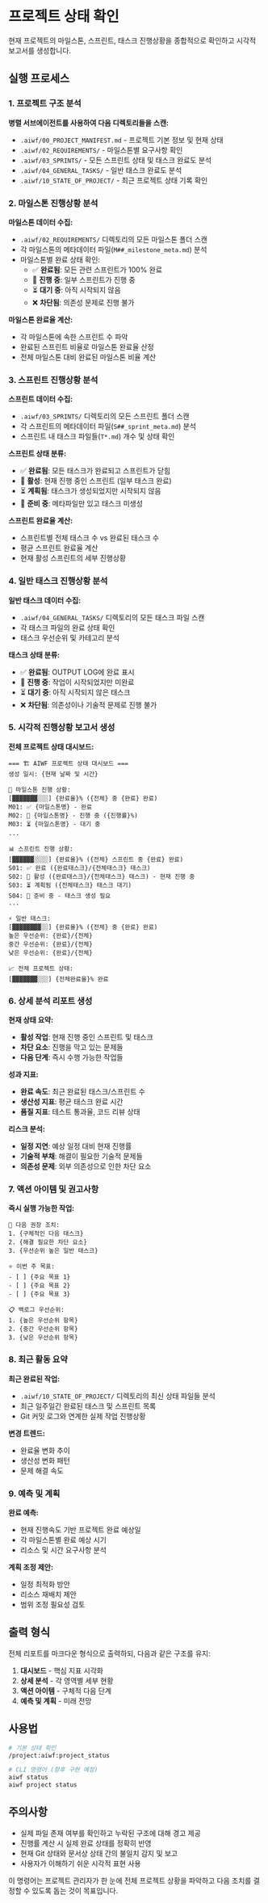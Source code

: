 # 프로젝트 상태 확인

현재 프로젝트의 마일스톤, 스프린트, 태스크 진행상황을 종합적으로 확인하고 시각적 보고서를 생성합니다.

## 실행 프로세스

### 1. 프로젝트 구조 분석

**병렬 서브에이전트를 사용하여 다음 디렉토리들을 스캔:**

- `.aiwf/00_PROJECT_MANIFEST.md` - 프로젝트 기본 정보 및 현재 상태
- `.aiwf/02_REQUIREMENTS/` - 마일스톤별 요구사항 확인
- `.aiwf/03_SPRINTS/` - 모든 스프린트 상태 및 태스크 완료도 분석
- `.aiwf/04_GENERAL_TASKS/` - 일반 태스크 완료도 분석
- `.aiwf/10_STATE_OF_PROJECT/` - 최근 프로젝트 상태 기록 확인

### 2. 마일스톤 진행상황 분석

**마일스톤 데이터 수집:**
- `.aiwf/02_REQUIREMENTS/` 디렉토리의 모든 마일스톤 폴더 스캔
- 각 마일스톤의 메타데이터 파일(`M##_milestone_meta.md`) 분석
- 마일스톤별 완료 상태 확인:
  - ✅ **완료됨**: 모든 관련 스프린트가 100% 완료
  - 🔄 **진행 중**: 일부 스프린트가 진행 중
  - ⏳ **대기 중**: 아직 시작되지 않음
  - ❌ **차단됨**: 의존성 문제로 진행 불가

**마일스톤 완료율 계산:**
- 각 마일스톤에 속한 스프린트 수 파악
- 완료된 스프린트 비율로 마일스톤 완료율 산정
- 전체 마일스톤 대비 완료된 마일스톤 비율 계산

### 3. 스프린트 진행상황 분석

**스프린트 데이터 수집:**
- `.aiwf/03_SPRINTS/` 디렉토리의 모든 스프린트 폴더 스캔
- 각 스프린트의 메타데이터 파일(`S##_sprint_meta.md`) 분석
- 스프린트 내 태스크 파일들(`T*.md`) 개수 및 상태 확인

**스프린트 상태 분류:**
- ✅ **완료됨**: 모든 태스크가 완료되고 스프린트가 닫힘
- 🔄 **활성**: 현재 진행 중인 스프린트 (일부 태스크 완료)
- ⏳ **계획됨**: 태스크가 생성되었지만 시작되지 않음
- 📝 **준비 중**: 메타파일만 있고 태스크 미생성

**스프린트 완료율 계산:**
- 스프린트별 전체 태스크 수 vs 완료된 태스크 수
- 평균 스프린트 완료율 계산
- 현재 활성 스프린트의 세부 진행상황

### 4. 일반 태스크 진행상황 분석

**일반 태스크 데이터 수집:**
- `.aiwf/04_GENERAL_TASKS/` 디렉토리의 모든 태스크 파일 스캔
- 각 태스크 파일의 완료 상태 확인
- 태스크 우선순위 및 카테고리 분석

**태스크 상태 분류:**
- ✅ **완료됨**: OUTPUT LOG에 완료 표시
- 🔄 **진행 중**: 작업이 시작되었지만 미완료
- ⏳ **대기 중**: 아직 시작되지 않은 태스크
- ❌ **차단됨**: 의존성이나 기술적 문제로 진행 불가

### 5. 시각적 진행상황 보고서 생성

**전체 프로젝트 상태 대시보드:**

```
=== 🏗️ AIWF 프로젝트 상태 대시보드 ===
생성 일시: {현재 날짜 및 시간}

🎯 마일스톤 진행 상황:
[▓▓▓▓▓▓▓░░░] {완료율}% ({전체} 중 {완료} 완료)
M01: ✅ {마일스톤명} - 완료
M02: 🔄 {마일스톤명} - 진행 중 ({진행률}%)
M03: ⏳ {마일스톤명} - 대기 중
...

📊 스프린트 진행 상황:
[▓▓▓▓▓▓░░░░] {완료율}% ({전체} 스프린트 중 {완료} 완료)
S01: ✅ 완료 ({완료태스크}/{전체태스크} 태스크)
S02: 🔄 활성 ({완료태스크}/{전체태스크} 태스크) - 현재 진행 중
S03: ⏳ 계획됨 ({전체태스크} 태스크 대기)
S04: 📝 준비 중 - 태스크 생성 필요
...

⚡ 일반 태스크:
[▓▓▓▓▓▓▓▓░░] {완료율}% ({전체} 중 {완료} 완료)
높은 우선순위: {완료}/{전체}
중간 우선순위: {완료}/{전체}
낮은 우선순위: {완료}/{전체}

📈 전체 프로젝트 상태:
[▓▓▓▓▓▓▓░░░] {전체완료율}% 완료
```

### 6. 상세 분석 리포트 생성

**현재 상태 요약:**
- **활성 작업**: 현재 진행 중인 스프린트 및 태스크
- **차단 요소**: 진행을 막고 있는 문제들
- **다음 단계**: 즉시 수행 가능한 작업들

**성과 지표:**
- **완료 속도**: 최근 완료된 태스크/스프린트 수
- **생산성 지표**: 평균 태스크 완료 시간
- **품질 지표**: 테스트 통과율, 코드 리뷰 상태

**리스크 분석:**
- **일정 지연**: 예상 일정 대비 현재 진행률
- **기술적 부채**: 해결이 필요한 기술적 문제들
- **의존성 문제**: 외부 의존성으로 인한 차단 요소

### 7. 액션 아이템 및 권고사항

**즉시 실행 가능한 작업:**
```
🚀 다음 권장 조치:
1. {구체적인 다음 태스크}
2. {해결 필요한 차단 요소}
3. {우선순위 높은 일반 태스크}

⭐ 이번 주 목표:
- [ ] {주요 목표 1}
- [ ] {주요 목표 2}
- [ ] {주요 목표 3}

📋 백로그 우선순위:
1. {높은 우선순위 항목}
2. {중간 우선순위 항목}
3. {낮은 우선순위 항목}
```

### 8. 최근 활동 요약

**최근 완료된 작업:**
- `.aiwf/10_STATE_OF_PROJECT/` 디렉토리의 최신 상태 파일들 분석
- 최근 일주일간 완료된 태스크 및 스프린트 목록
- Git 커밋 로그와 연계한 실제 작업 진행상황

**변경 트렌드:**
- 완료율 변화 추이
- 생산성 변화 패턴
- 문제 해결 속도

### 9. 예측 및 계획

**완료 예측:**
- 현재 진행속도 기반 프로젝트 완료 예상일
- 각 마일스톤별 완료 예상 시기
- 리소스 및 시간 요구사항 분석

**계획 조정 제안:**
- 일정 최적화 방안
- 리소스 재배치 제안
- 범위 조정 필요성 검토

## 출력 형식

전체 리포트를 마크다운 형식으로 출력하되, 다음과 같은 구조를 유지:

1. **대시보드** - 핵심 지표 시각화
2. **상세 분석** - 각 영역별 세부 현황
3. **액션 아이템** - 구체적 다음 단계
4. **예측 및 계획** - 미래 전망

## 사용법

```bash
# 기본 상태 확인
/project:aiwf:project_status

# CLI 명령어 (향후 구현 예정)
aiwf status
aiwf project status
```

## 주의사항

- 실제 파일 존재 여부를 확인하고 누락된 구조에 대해 경고 제공
- 진행률 계산 시 실제 완료 상태를 정확히 반영
- 현재 Git 상태와 문서상 상태 간의 불일치 감지 및 보고
- 사용자가 이해하기 쉬운 시각적 표현 사용

이 명령어는 프로젝트 관리자가 한 눈에 전체 프로젝트 상황을 파악하고 다음 조치를 결정할 수 있도록 돕는 것이 목표입니다.